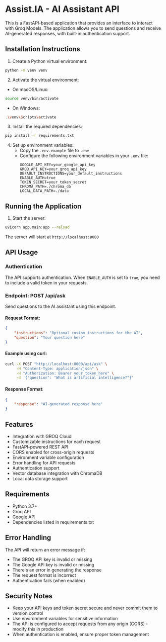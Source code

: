 # Assist.IA - AI Assistant API

This is a FastAPI-based application that provides an interface to interact with Groq Models. The application allows you to send questions and receive AI-generated responses, with built-in authentication support.

## Installation Instructions

1. Create a Python virtual environment:
```bash
python -m venv venv
```

2. Activate the virtual environment:
- On macOS/Linux:
```bash
source venv/bin/activate
```
- On Windows:
```bash
.\venv\Scripts\activate
```

3. Install the required dependencies:
```bash
pip install -r requirements.txt
```

4. Set up environment variables:
   - Copy the `.env.example` file to `.env`
   - Configure the following environment variables in your `.env` file:
     ```
     GOOGLE_API_KEY=your_google_api_key
     GROQ_API_KEY=your_groq_api_key
     DEFAULT_INSTRUCTIONS=your_default_instructions
     ENABLE_AUTH=true
     TOKEN_SECRET=your_token_secret
     CHROMA_PATH=./chroma_db
     LOCAL_DATA_PATH=./data
     ```

## Running the Application

1. Start the server:
```bash
uvicorn app.main:app --reload
```

The server will start at `http://localhost:8000`

## API Usage

### Authentication

The API supports authentication. When `ENABLE_AUTH` is set to `true`, you need to include a valid token in your requests.

### Endpoint: POST /api/ask

Send questions to the AI assistant using this endpoint.

#### Request Format:
```json
{
    "instructions": "Optional custom instructions for the AI",
    "question": "Your question here"
}
```

#### Example using curl:
```bash
curl -X POST "http://localhost:8000/api/ask" \
     -H "Content-Type: application/json" \
     -H "Authorization: Bearer your_token_here" \
     -d '{"question": "What is artificial intelligence?"}'
```

#### Response Format:
```json
{
    "response": "AI-generated response here"
}
```

## Features

- Integration with GROQ Cloud
- Customizable instructions for each request
- FastAPI-powered REST API
- CORS enabled for cross-origin requests
- Environment variable configuration
- Error handling for API requests
- Authentication support
- Vector database integration with ChromaDB
- Local data storage support

## Requirements

- Python 3.7+
- Groq API
- Google API
- Dependencies listed in requirements.txt

## Error Handling

The API will return an error message if:
- The GROQ API key is invalid or missing
- The Google API key is invalid or missing
- There's an error in generating the response
- The request format is incorrect
- Authentication fails (when enabled)

## Security Notes

- Keep your API keys and token secret secure and never commit them to version control
- Use environment variables for sensitive information
- The API is configured to accept requests from any origin (CORS) - modify this in production
- When authentication is enabled, ensure proper token management

